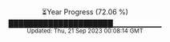 <p align="center">
⏳Year Progress (72.06 %) <br>
█████████████████████▁▁▁▁▁▁▁▁▁ <br>
<sub>Updated: Thu, 21 Sep 2023 00:08:14 GMT</sub>
</p>

